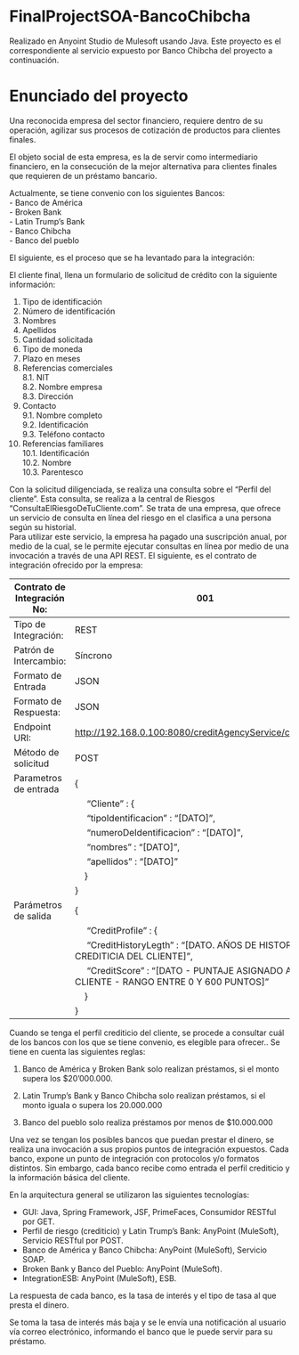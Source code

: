 <h1 id="finalprojectsoa-bancochibcha">FinalProjectSOA-BancoChibcha</h1>

<p>Realizado en Anyoint Studio de Mulesoft usando Java. Este proyecto es el correspondiente al servicio expuesto por Banco Chibcha del proyecto a continuación.</p>

<h1 id="enunciado-del-proyecto">Enunciado del proyecto</h1>

<p>Una reconocida empresa del sector financiero, requiere dentro de su operación, agilizar sus procesos de cotización de productos para clientes finales.</p>

<p>El objeto social de esta empresa, es la de servir como intermediario financiero, en la consecución de la mejor alternativa para clientes finales que requieren de un préstamo bancario.</p>

<p>Actualmente, se tiene convenio con los siguientes Bancos: <br>
- Banco de América <br>
- Broken Bank <br>
- Latin Trump’s Bank <br>
- Banco Chibcha <br>
- Banco del pueblo</p>

<p>El siguiente, es el proceso que se ha levantado para la integración:</p>

<p>El cliente final, llena un formulario de solicitud de crédito con la siguiente información:</p>

<ol>
<li>Tipo de identificación</li>
<li>Número de identificación</li>
<li>Nombres</li>
<li>Apellidos</li>
<li>Cantidad solicitada</li>
<li>Tipo de moneda</li>
<li>Plazo en meses</li>
<li>Referencias comerciales <br>
8.1. NIT <br>
8.2. Nombre empresa <br>
8.3. Dirección</li>
<li>Contacto <br>
9.1. Nombre completo <br>
9.2. Identificación <br>
9.3. Teléfono contacto</li>
<li>Referencias familiares <br>
10.1. Identificación <br>
10.2. Nombre <br>
10.3. Parentesco</li>
</ol>

<p>Con la solicitud diligenciada, se realiza una consulta sobre el “Perfil del cliente”.  Esta consulta, se realiza a la central de Riesgos “ConsultaElRiesgoDeTuCliente.com”.   Se trata de una empresa, que ofrece un servicio de consulta en línea del riesgo en el clasifica a una persona según su historial. <br>
Para utilizar este servicio, la empresa ha pagado una suscripción anual, por medio de la cual, se le permite ejecutar consultas en línea por medio de una invocación a través de una API REST.  El siguiente, es el contrato de integración ofrecido por la empresa:</p>

<table>
<thead>
<tr>
  <th>Contrato de Integración No:</th>
  <th>001</th>
</tr>
</thead>
<tbody><tr>
  <td>Tipo de Integración:</td>
  <td>REST</td>
</tr>
<tr>
  <td>Patrón de Intercambio:</td>
  <td>Síncrono</td>
</tr>
<tr>
  <td>Formato de Entrada</td>
  <td>JSON</td>
</tr>
<tr>
  <td>Formato de Respuesta:</td>
  <td>JSON</td>
</tr>
<tr>
  <td>Endpoint URI:</td>
  <td><a href="http://192.168.0.100:8080/creditAgencyService/creditProfile">http://192.168.0.100:8080/creditAgencyService/creditProfile</a></td>
</tr>
<tr>
  <td>Método de solicitud</td>
  <td>POST</td>
</tr>
<tr>
  <td>Parametros de entrada</td>
  <td>{</td>
</tr>
<tr>
  <td></td>
  <td>&nbsp;&nbsp;&nbsp;&nbsp; “Cliente” : {</td>
</tr>
<tr>
  <td></td>
  <td>&nbsp;&nbsp;&nbsp;&nbsp; “tipoIdentificacion” : “[DATO]”,</td>
</tr>
<tr>
  <td></td>
  <td>&nbsp;&nbsp;&nbsp;&nbsp; “numeroDeIdentificacion” : “[DATO]”,</td>
</tr>
<tr>
  <td></td>
  <td>&nbsp;&nbsp;&nbsp;&nbsp; “nombres” : “[DATO]”,</td>
</tr>
<tr>
  <td></td>
  <td>&nbsp;&nbsp;&nbsp;&nbsp; “apellidos” : “[DATO]”</td>
</tr>
<tr>
  <td></td>
  <td>&nbsp;&nbsp;&nbsp;&nbsp;}</td>
</tr>
<tr>
  <td></td>
  <td>}</td>
</tr>
<tr>
  <td>Parámetros de salida</td>
  <td>{</td>
</tr>
<tr>
  <td></td>
  <td>&nbsp;&nbsp;&nbsp;&nbsp; “CreditProfile” : {</td>
</tr>
<tr>
  <td></td>
  <td>&nbsp;&nbsp;&nbsp;&nbsp; “CreditHistoryLegth” : “[DATO. AÑOS DE HISTORIA CREDITICIA DEL CLIENTE]”,</td>
</tr>
<tr>
  <td></td>
  <td>&nbsp;&nbsp;&nbsp;&nbsp; “CreditScore” : “[DATO - PUNTAJE ASIGNADO AL CLIENTE - RANGO ENTRE 0 Y 600 PUNTOS]”</td>
</tr>
<tr>
  <td></td>
  <td>&nbsp;&nbsp;&nbsp;&nbsp;}</td>
</tr>
<tr>
  <td></td>
  <td>}</td>
</tr>
</tbody></table>


<p>Cuando se tenga el perfil crediticio del cliente, se procede a consultar cuál de los bancos con los que se tiene convenio, es elegible para ofrecer.. Se tiene en cuenta las siguientes reglas:</p>

<ol>
<li><p>Banco de América y Broken Bank solo realizan préstamos, si el monto supera los $20’000.000. </p></li>
<li><p>Latin Trump’s Bank y Banco Chibcha solo realizan préstamos, si el monto iguala o supera los <script type="math/tex" id="MathJax-Element-2">10.000.00 y NO iguala NI supera los </script>20.000.000</p></li>
<li><p>Banco del pueblo solo realiza préstamos por menos de $10.000.000</p></li>
</ol>

<p>Una vez se tengan los posibles bancos que puedan prestar el dinero, se realiza una invocación a sus propios puntos de integración expuestos.  Cada banco, expone un punto de integración con protocolos y/o formatos distintos.  Sin embargo, cada banco recibe como entrada el perfil crediticio y la información básica del cliente. </p>

<p>En la arquitectura general se utilizaron las siguientes tecnologías:</p>

<ul>
<li>GUI: Java, Spring Framework, JSF, PrimeFaces, Consumidor RESTful por GET.</li>
<li>Perfil de riesgo (crediticio) y Latin Trump’s Bank: AnyPoint (MuleSoft), Servicio RESTful por POST.</li>
<li>Banco de América y Banco Chibcha: AnyPoint (MuleSoft), Servicio SOAP.</li>
<li>Broken Bank y Banco del Pueblo: AnyPoint (MuleSoft).</li>
<li>IntegrationESB: AnyPoint (MuleSoft), ESB.</li>
</ul>

<p>La respuesta de cada banco, es la tasa de interés y el tipo de tasa al que presta el dinero.</p>

<p>Se toma la tasa de interés más baja y se le envía una notificación al usuario vía correo electrónico, informando el banco que le puede servir para su préstamo.</p>